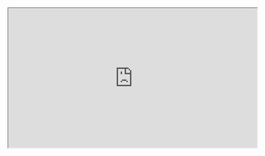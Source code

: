 <iframe width="560" height="315" src='https://dbdiagram.io/embed/646fdc2d7764f72fcfdd7ccd'> </iframe>
